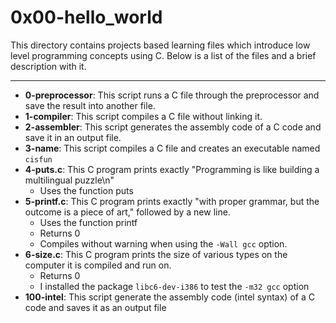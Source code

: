 # 0x00-hello_world
This directory contains projects based learning files which introduce low level programming concepts using C.
Below is a list of the files and a brief description with it.

---

- **0-preprocessor**: This script runs a C file through the preprocessor and save the result into another file.
- **1-compiler**: This script compiles a C file without linking it.
- **2-assembler**: This script generates the assembly code of a C code and save it in an output file.
- **3-name**: This script compiles a C file and creates an executable named `cisfun`
- **4-puts.c**: This C program prints exactly "Programming is like building a multilingual puzzle\n"
	- Uses the function puts
- **5-printf.c**: This C program prints exactly "with proper grammar, but the outcome is a piece of art," followed by a new line.
	- Uses the function printf
	- Returns 0
	- Compiles without warning when using the `-Wall gcc` option.
- **6-size.c**: This C program prints the size of various types on the computer it is compiled and run on.
	- Returns 0
	- I installed the package `libc6-dev-i386` to test the `-m32 gcc` option
- **100-intel**: This script generate the assembly code (intel syntax) of a C code and saves it as an output file

